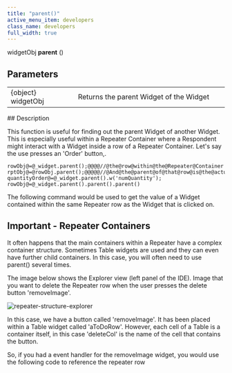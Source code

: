 ```yaml
---
title: "parent()"
active_menu_item: developers
class_name: developers
full_width: true
---
```



widgetObj **parent** ()

## Parameters

<table>
<tr>
<td width="169">
{object} widgetObj

</td>
<td width="17">
</td>
<td width="694">
Returns the parent Widget of the Widget

</td>
</tr>
</table>
## Description

This function is useful for finding out the parent Widget of another Widget. This is especially useful within a Repeater Container where a Respondent might interact with a Widget inside a row of a Repeater Container. Let's say the use presses an 'Order' button,.

    rowObj@=@_widget.parent();@@@@//@the@row@within@the@Repeater@Container
    rptObj@=@rowObj.parent();@@@@@//@And@the@parent@of@that@row@is@the@actual@Repeater@Container
    quantityOrder@=@_widget.parent().w('numQuantity');
    rowObj@=@_widget.parent().parent().parent()
   

The following command would be used to get the value of a Widget contained within the same Repeater row as the Widget that is clicked on.

## Important - Repeater Containers

It often happens that the main containers within a Repeater have a complex container structure. Sometimes Table widgets are used and they can even have further child containers. In this case, you will often need to use parent() several times.

The image below shows the Explorer view (left panel of the IDE). Image that you want to delete the Repeater row when the user presses the delete button 'removeImage'.

![repeater-structure-explorer](/img/docs/repeater-structure-explorer.zoom82.png)

In this case, we have a button called 'removeImage'. It has been placed within a Table widget called 'aToDoRow'. However, each cell of a Table is a container itself, in this case 'deleteCol' is the name of the cell that contains the button.

So, if you had a event handler for the removeImage widget, you would use the following code to reference the repeater row

